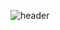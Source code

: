 ![header](https://capsule-render.vercel.app/api?type=waving&color=auto&height=300&section=header&text=MinJoo'sGitHub%20render&fontSize=90)
